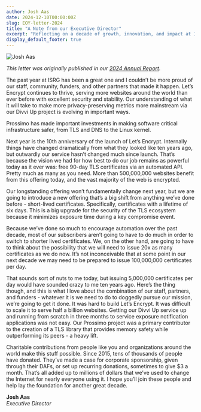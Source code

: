 ```yaml
---
author: Josh Aas
date: 2024-12-10T00:00:00Z
slug: EOY-letter-2024
title: "A Note from our Executive Director"
excerpt: "Reflecting on a decade of growth, innovation, and impact at ISRG."
display_default_footer: true
---
```


<div class="card border-0 pic-quote-right">
    <img alt="Josh Aas" class="mx-auto img-fluid" src="/images/blog/Josh-Aas-Headshot.jpg" />
</div>

_This letter was originally published in our [2024 Annual Report](https://abetterinternet.org/documents/2024-ISRG-Annual-Report.pdf)._

The past year at ISRG has been a great one and I couldn’t be more proud of our staff,
community, funders, and other partners that made it happen. Let’s Encrypt continues to
thrive, serving more websites around the world than ever before with excellent security
and stability. Our understanding of what it will take to make more privacy-preserving
metrics more mainstream via our Divvi Up project is evolving in important ways.

Prossimo has made important investments in making software critical infrastructure safer, from TLS and DNS to the Linux kernel.

Next year is the 10th anniversary of the launch of Let’s Encrypt. Internally things have changed dramatically from what they looked like ten years ago, but outwardly our service hasn’t changed much since launch. That’s because the vision we had for how best to do our job remains as powerful today as it ever was: free 90-day TLS certificates via an automated API. Pretty much as many as you need. More than 500,000,000 websites benefit from this offering today, and the vast majority of the web is encrypted.

Our longstanding offering won’t fundamentally change next year, but we are going to introduce a new offering that’s a big shift from anything we’ve done before - short-lived certificates. Specifically, certificates with a lifetime of six days. This is a big upgrade for the security of the TLS ecosystem because it minimizes exposure time during a key compromise event.

Because we’ve done so much to encourage automation over the past decade, most of our subscribers aren’t going to have to do much in order to switch to shorter lived certificates. We, on the other hand, are going to have to think about the possibility that we will need to issue 20x as many certificates as we do now. It’s not inconceivable that at some point in our next decade we may need to be prepared to issue 100,000,000 certificates per day.

That sounds sort of nuts to me today, but issuing 5,000,000 certificates per day
would have sounded crazy to me ten years ago. Here’s the thing though, and this is
what I love about the combination of our staff, partners, and funders - whatever it
is we need to do to doggedly pursue our mission, we’re going to get it done. It was
hard to build Let’s Encrypt. It was difficult to scale it to serve half a billion websites. Getting our Divvi Up service up and running from scratch in three months to service exposure notification applications was not easy. Our Prossimo project was a primary contributor to the creation of a TLS library that provides memory safety while outperforming its peers - a heavy lift.

Charitable contributions from people like you and organizations around the world
make this stuff possible. Since 2015, tens of thousands of people have donated.
They’ve made a case for corporate sponsorship, given through their DAFs, or set up
recurring donations, sometimes to give $3 a month. That’s all added up to millions
of dollars that we’ve used to change the Internet for nearly everyone using it. I hope
you’ll join these people and help lay the foundation for another great decade.

<strong>Josh Aas</strong><br  />
<em>Executive Director</em>
